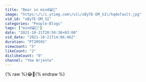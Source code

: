 ```yaml
---
title: "Bear in mind😁🤣"
image: "https:\/\/i.ytimg.com\/vi\/xByTE-DM_SI\/hqdefault.jpg"
vid_id: "xByTE-DM_SI"
categories: "People-Blogs"
tags: ["mind😁🤣"]
date: "2021-10-21T20:50:36+03:00"
vid_date: "2021-10-21T14:06:46Z"
duration: "PT2M59S"
viewcount: "5"
likeCount: "2"
dislikeCount: "0"
channel: "Yma Arjente"
---
```

{% raw %}😂🤣{% endraw %}
